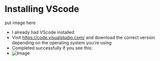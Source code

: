 # Installing VScode
put image here
* I already had VScode installed
* Visit https://code.visualstudio.com/ and download the correct version depending on the operating system you're using
* Completed successfully if you see this:
* ![Image](19.46.35.png)
